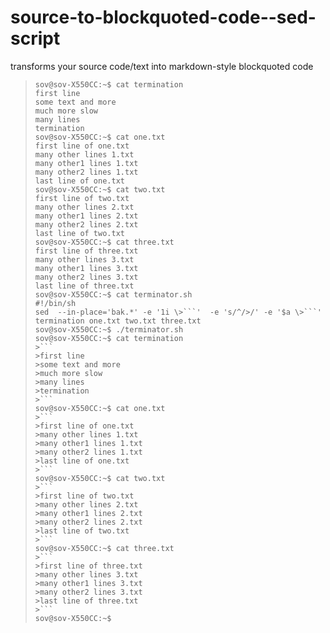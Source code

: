 # source-to-blockquoted-code--sed-script
transforms your source code/text into markdown-style blockquoted code
>```
>sov@sov-X550CC:~$ cat termination
>first line
>some text and more
>much more slow
>many lines
>termination
>sov@sov-X550CC:~$ cat one.txt
>first line of one.txt
>many other lines 1.txt
>many other1 lines 1.txt
>many other2 lines 1.txt
>last line of one.txt
>sov@sov-X550CC:~$ cat two.txt
>first line of two.txt
>many other lines 2.txt
>many other1 lines 2.txt
>many other2 lines 2.txt
>last line of two.txt
>sov@sov-X550CC:~$ cat three.txt
>first line of three.txt
>many other lines 3.txt
>many other1 lines 3.txt
>many other2 lines 3.txt
>last line of three.txt
>sov@sov-X550CC:~$ cat terminator.sh
>#!/bin/sh
>sed  --in-place='bak.*' -e '1i \>```'  -e 's/^/>/' -e '$a \>```' termination one.txt two.txt three.txt
>sov@sov-X550CC:~$ ./terminator.sh
>sov@sov-X550CC:~$ cat termination
>>```
>>first line
>>some text and more
>>much more slow
>>many lines
>>termination
>>```
>sov@sov-X550CC:~$ cat one.txt
>>```
>>first line of one.txt
>>many other lines 1.txt
>>many other1 lines 1.txt
>>many other2 lines 1.txt
>>last line of one.txt
>>```
>sov@sov-X550CC:~$ cat two.txt
>>```
>>first line of two.txt
>>many other lines 2.txt
>>many other1 lines 2.txt
>>many other2 lines 2.txt
>>last line of two.txt
>>```
>sov@sov-X550CC:~$ cat three.txt
>>```
>>first line of three.txt
>>many other lines 3.txt
>>many other1 lines 3.txt
>>many other2 lines 3.txt
>>last line of three.txt
>>```
>sov@sov-X550CC:~$ 
>
>```
